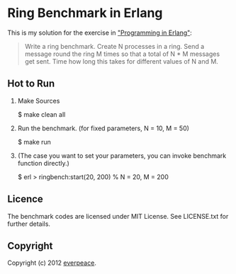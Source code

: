 Ring Benchmark in Erlang
=========

This is my solution for the exercise in ["Programming in Erlang"](http://pragprog.com/book/jaerlang/programming-erlang):

> Write a ring benchmark. Create N processes in a ring. Send a message round the ring M times so that a total of N * M messages get sent.
> Time how long this takes for different values of N and M.

Hot to Run
--------------
1. Make Sources

    $ make clean all

2. Run the benchmark. (for fixed parameters, N = 10,  M = 50)

    $ make run

3. (The case you want to set your parameters, you can invoke benchmark function directly.)

    $ erl
    &gt; ringbench:start(20, 200)  % N = 20, M = 200

Licence
----------------
The benchmark codes are licensed under MIT License. See LICENSE.txt for further details.

Copyright
---------
Copyright (c) 2012 [everpeace](http://twitter.com/everpeace).

